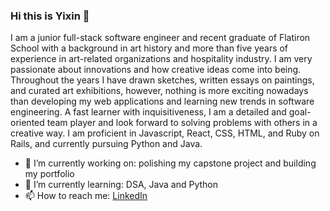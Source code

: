 ### Hi this is Yixin 👋

I am a junior full-stack software engineer and recent graduate of Flatiron School with a background in art history and more than five years of experience in art-related organizations and hospitality industry. I am very passionate about innovations and how creative ideas come into being. Throughout the years I have drawn sketches, written essays on paintings, and curated art exhibitions, however, nothing is more exciting nowadays than developing my web applications and learning new trends in software engineering. A fast learner with inquisitiveness, I am a detailed and goal-oriented team player and look forward to solving problems with others in a creative way. I am proficient in Javascript, React, CSS, HTML, and Ruby on Rails, and currently pursuing Python and Java.

- 🔭 I’m currently working on: polishing my capstone project and building my portfolio
- 🌱 I’m currently learning: DSA, Java and Python
- 📫 How to reach me: <a href="https://www.linkedin.com/in/yixingong/">LinkedIn</a>



